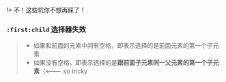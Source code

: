 !> 不！这些坑你不想再踩了！



### `:first:child` 选择器失效

> - 如果和前面的元素中间有空格，即表示选择的是前面元素的第一个子元素
> - 如果没有空格，即表示选择的是**跟前面子元素同一父元素的第一个子元素**（<--- so tricky


